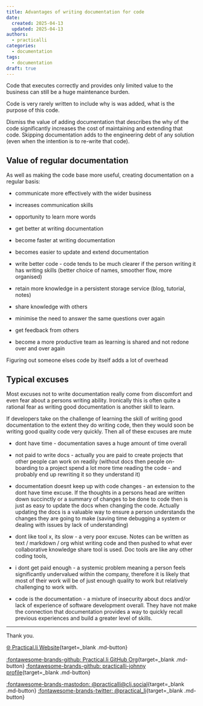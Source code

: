 ```yaml
---
title: Advantages of writing documentation for code
date:
  created: 2025-04-13
  updated: 2025-04-13
authors:
  - practicalli
categories:
  - documentation
tags:
  - documentation
draft: true
---
```



Code that executes correctly and provides only limited value to the business can still be a huge maintenance burden.

Code is very rarely written to include why is was added, what is the purpose of this code.

Dismiss the value of adding documentation that describes the why of the code significantly increases the cost of maintaining and extending that code.  Skipping documentation adds to the engineering debt of any solution (even when the intention is to re-write that code).


<!-- more -->


## Value of regular documentation

As well as making the code base more useful, creating documentation on a regular basis:

* communicate more effectively with the wider business
* increases communication skills
* opportunity to learn more words
* get better at writing documentation
* become faster at writing documentation
* becomes easier to update and extend documentation

* write better code - code tends to be much clearer if the person writing it has writing skills (better choice of names, smoother flow, more organised)
* retain more knowledge in a persistent storage service (blog, tutorial, notes)
* share knowledge with others
* minimise the need to answer the same questions over again
* get feedback from others
* become a more productive team as learning is shared and not redone over and over again


Figuring out someone elses code by itself adds a lot of overhead


## Typical excuses

Most excuses not to write documentation really come from discomfort and even fear about a persons writing ability.  Ironically this is often quite a rational fear as writing good documentation is another skill to learn.

If developers take on the challenge of learning the skill of writing good documentation to the extent they do writing code, then they would soon be writing good quality code very quickly.  Then all of these excuses are mute

* dont have time  - documentation saves a huge amount of time overall
* not paid to write docs - actually you are paid to create projects that other people can work on readily (without docs then people on-boarding to a project spend a lot more time reading the code - and probably end up rewriting it so they understand it)

* documentation doesnt keep up with code changes - an extension to the dont have time excuse.  If the thoughts in a persons head are written down succinctly or a summary of changes to be done to code then is just as easy to update the docs when changing the code.  Actually updating the docs is a valuable way to ensure a person understands the changes they are going to make (saving time debugging a system or dealing with issues by lack of understanding)

* dont like tool x, its slow - a very poor excuse.  Notes can be written as text / markdown / org whist writing code and then pushed to what ever collaborative knowledge share tool is used.  Doc tools are like any other coding tools,

* i dont get paid enough - a systemic problem meaning a person feels significantly undervalued within the company, therefore it is likely that most of their work will be of just enough quality to work but relatively challenging to work with.

* code is the documentation - a mixture of insecurity about docs and/or lack of experience of software development overall.  They have not make the connection that documentation provides a way to quickly recall previous experiences and build a greater level of skills.


---
Thank you.

[:globe_with_meridians: Practical.li Website](https://practical.li){target=_blank .md-button}

[:fontawesome-brands-github: Practical.li GitHub Org](https://github.com/practicalli){target=_blank .md-button}
[:fontawesome-brands-github: practicalli-johnny profile](https://github.com/practicalli-johnny){target=_blank .md-button}

[:fontawesome-brands-mastodon: @practicalli@clj.social](https://clj.social/@practicalli){target=_blank .md-button}
[:fontawesome-brands-twitter: @practical_li](https://twitter.com/practcial_li){target=_blank .md-button}
